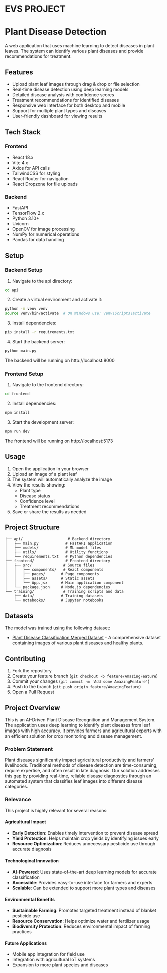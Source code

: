 # EVS PROJECT

# Plant Disease Detection

A web application that uses machine learning to detect diseases in plant leaves. The system can identify various plant diseases and provide recommendations for treatment.

## Features

- Upload plant leaf images through drag & drop or file selection
- Real-time disease detection using deep learning models
- Detailed disease analysis with confidence scores
- Treatment recommendations for identified diseases
- Responsive web interface for both desktop and mobile
- Support for multiple plant types and diseases
- User-friendly dashboard for viewing results

## Tech Stack

### Frontend
- React 18.x
- Vite 4.x
- Axios for API calls
- TailwindCSS for styling
- React Router for navigation
- React Dropzone for file uploads

### Backend
- FastAPI
- TensorFlow 2.x
- Python 3.10+
- Uvicorn
- OpenCV for image processing
- NumPy for numerical operations
- Pandas for data handling

## Setup

### Backend Setup
1. Navigate to the api directory:
```bash
cd api
```

2. Create a virtual environment and activate it:
```bash
python -m venv venv
source venv/bin/activate  # On Windows use: venv\Scripts\activate
```

3. Install dependencies:
```bash
pip install -r requirements.txt
```

4. Start the backend server:
```bash
python main.py
```

The backend will be running on http://localhost:8000

### Frontend Setup
1. Navigate to the frontend directory:
```bash
cd frontend
```

2. Install dependencies:
```bash
npm install
```

3. Start the development server:
```bash
npm run dev
```

The frontend will be running on http://localhost:5173

## Usage

1. Open the application in your browser
2. Upload an image of a plant leaf
3. The system will automatically analyze the image
4. View the results showing:
   - Plant type
   - Disease status
   - Confidence level
   - Treatment recommendations
5. Save or share the results as needed

## Project Structure

```
├── api/                    # Backend directory
│   ├── main.py            # FastAPI application
│   ├── models/            # ML model files
│   ├── utils/             # Utility functions
│   └── requirements.txt   # Python dependencies
├── frontend/              # Frontend directory
│   ├── src/              # Source files
│   │   ├── components/   # React components
│   │   ├── pages/       # Page components
│   │   ├── assets/      # Static assets
│   │   └── App.jsx      # Main application component
│   └── package.json     # Node.js dependencies
└── training/             # Training scripts and data
    ├── data/            # Training datasets
    └── notebooks/       # Jupyter notebooks
```

## Datasets

The model was trained using the following dataset:
- [Plant Disease Classification Merged Dataset](https://www.kaggle.com/datasets/alinedobrovsky/plant-disease-classification-merged-dataset?resource=download) - A comprehensive dataset containing images of various plant diseases and healthy plants.

## Contributing

1. Fork the repository
2. Create your feature branch (`git checkout -b feature/AmazingFeature`)
3. Commit your changes (`git commit -m 'Add some AmazingFeature'`)
4. Push to the branch (`git push origin feature/AmazingFeature`)
5. Open a Pull Request

## Project Overview

This is an AI-Driven Plant Disease Recognition and Management System. The application uses deep learning to identify plant diseases from leaf images with high accuracy. It provides farmers and agricultural experts with an efficient solution for crop monitoring and disease management.

### Problem Statement

Plant diseases significantly impact agricultural productivity and farmers' livelihoods. Traditional methods of disease detection are time-consuming, require expertise, and often result in late diagnosis. Our solution addresses this gap by providing real-time, reliable disease diagnostics through an automated system that classifies leaf images into different disease categories.

### Relevance

This project is highly relevant for several reasons:

#### Agricultural Impact
- **Early Detection**: Enables timely intervention to prevent disease spread
- **Yield Protection**: Helps maintain crop yields by identifying issues early
- **Resource Optimization**: Reduces unnecessary pesticide use through accurate diagnosis

#### Technological Innovation
- **AI-Powered**: Uses state-of-the-art deep learning models for accurate classification
- **Accessible**: Provides easy-to-use interface for farmers and experts
- **Scalable**: Can be extended to support more plant types and diseases

#### Environmental Benefits
- **Sustainable Farming**: Promotes targeted treatment instead of blanket pesticide use
- **Resource Conservation**: Helps optimize water and fertilizer usage
- **Biodiversity Protection**: Reduces environmental impact of farming practices

#### Future Applications
- Mobile app integration for field use
- Integration with agricultural IoT systems
- Expansion to more plant species and diseases
